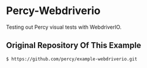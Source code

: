 # Percy-Webdriverio
Testing out Percy visual tests with WebdriverIO.

## Original Repository Of This Example

```bash
$ https://github.com/percy/example-webdriverio.git
```
